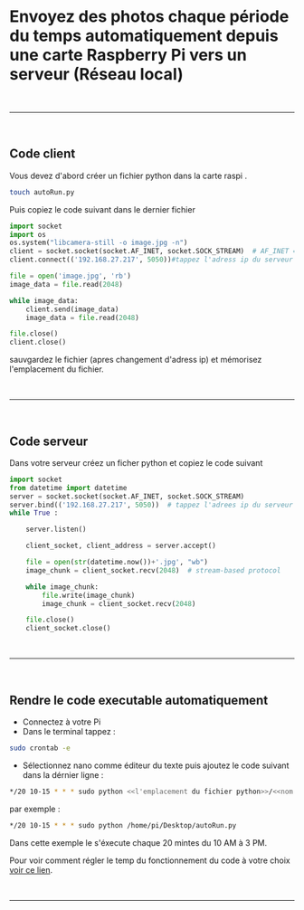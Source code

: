 # Envoyez des photos chaque période du temps automatiquement depuis une carte Raspberry Pi vers un serveur (Réseau local)
  
&nbsp;
***
&nbsp;


## Code client 

Vous devez d'abord créer un fichier python dans la carte raspi .

```bash
touch autoRun.py 
```

Puis copiez le code suivant dans le dernier fichier 

```python
import socket
import os
os.system("libcamera-still -o image.jpg -n")
client = socket.socket(socket.AF_INET, socket.SOCK_STREAM)  # AF_INET = IP, SOCK_STREAM = TCP
client.connect(('192.168.27.217', 5050))#tappez l'adress ip du serveur dans le réseau

file = open('image.jpg', 'rb')
image_data = file.read(2048)

while image_data:
    client.send(image_data)
    image_data = file.read(2048)

file.close()
client.close()
```
sauvgardez le fichier (apres changement d'adress ip) et mémorisez l'emplacement du fichier.

&nbsp;
***
&nbsp;

## Code serveur

Dans votre serveur créez un ficher python et copiez le code suivant 

```python
import socket
from datetime import datetime
server = socket.socket(socket.AF_INET, socket.SOCK_STREAM)  
server.bind(('192.168.27.217', 5050))  # tappez l'adrees ip du serveur dans le réseau 
while True :

	server.listen()

	client_socket, client_address = server.accept()

	file = open(str(datetime.now())+'.jpg', "wb")
	image_chunk = client_socket.recv(2048)  # stream-based protocol

	while image_chunk:
	    file.write(image_chunk)
	    image_chunk = client_socket.recv(2048)

	file.close()
	client_socket.close()
```
&nbsp;
***
&nbsp;

## Rendre le code executable automatiquement

* Connectez à votre Pi
* Dans le terminal tappez :

```bash
sudo crontab -e
```

* Sélectionnez nano comme éditeur du texte puis ajoutez le code suivant dans la dérnier ligne :

```bash
*/20 10-15 * * * sudo python <<l'emplacement du fichier python>>/<<nom du fichier>>.py
```
par exemple :

```bash
*/20 10-15 * * * sudo python /home/pi/Desktop/autoRun.py
```
Dans cette exemple le s'éxecute chaque 20 mintes du 10 AM à 3 PM.

Pour voir comment régler le temp du fonctionnement du code à votre choix  [voir ce lien](https://www.geeksforgeeks.org/how-to-schedule-python-scripts-as-cron-jobs-with-crontab/).

&nbsp;
***
&nbsp;
